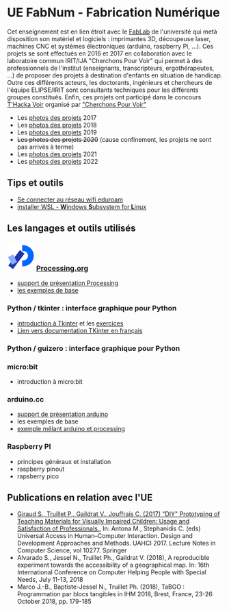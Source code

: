 # UE FabNum - Fabrication Numérique
Cet enseignement est en lien étroit avec le [FabLab](http://campusfab.univ-tlse3.fr) de l'université qui metà disposition son matériel et logiciels :  imprimantes 3D, découpeuse laser, machines CNC et systèmes électroniques (arduino, raspberry Pi, ...).
Ces projets se sont effectués en 2016 et 2017 en collaboration avec le laboratoire commun IRIT/IJA "Cherchons Pour Voir"  qui permet à des professionnels de l'institut (enseignants, transcripteurs, ergothérapeutes, …) de proposer des projets à destination d'enfants en situation de handicap.							
Outre ces différents acteurs, les doctorants, ingénieurs et chercheurs de l'équipe ELIPSE/IRIT  sont consultants techniques pour les différents groupes constitués.
Enfin, ces projets ont participé dans le concours [T'Hacka Voir](http://www.ijatoulouse.org/thacka-voir-2017) organisé par ["Cherchons Pour Voir"](http://cherchonspourvoir.org)

* Les [photos des projets](https://goo.gl/photos/ziiTxKuK3US1Zgwo6) 2017		
* Les [photos des projets](https://photos.app.goo.gl/4vy6OGd5W74osKal1) 2018
* Les [photos des projets](https://photos.app.goo.gl/YDe1hAeWh82qXuxS6) 2019
* ~~Les photos des projets 2020~~ (cause confinement, les projets ne sont pas arrivés à terme)
* Les [photos des projets](https://photos.app.goo.gl/aM46jGBa2pTGjJdQ7) 2021
* Les [photos des projets](https://photos.app.goo.gl/5idE69rDTeeKDa5CA) 2022
            
## Tips et outils 
* [Se connecter au réseau wifi eduroam](https://cat.eduroam.org)
* [installer WSL - **W**indows **S**ubsystem for **L**inux](https://docs.microsoft.com/fr-fr/windows/wsl/install)

## Les langages et outils utilisés
### <img src="https://github.com/truillet/upssitech/blob/master/SRI/1A/Code/Processing_2021_logo.png" width=64> [Processing.org](https://www.processing.org)
* [support de présentation Processing](https://github.com/truillet/ups/blob/master/l1info/supports/processing.pdf)
* [les exemples de base](https://github.com/truillet/ups/blob/master/l1info/code/exercices_processing.zip)

### Python / tkinter : interface graphique pour Python
* [introduction à Tkinter](https://github.com/truillet/ups/blob/master/l1info/supports/tkinter.pdf) et les [exercices](https://github.com/truillet/ups/blob/master/l1info/code/tkinter.zip)
* [Lien vers documentation TKinter en français](http://tkinter.fdex.eu/index.html)
 
### Python / guizero : interface graphique pour Python

### micro:bit
* introduction à micro:bit

### arduino.cc
* [support de présentation arduino](https://github.com/truillet/ups/blob/master/l1info/supports/arduino.pdf)
* les exemples de base
* [exemple mêlant arduino et processing](https://github.com/truillet/ups/blob/master/l1info/code/arduino_processing.zip)

### Raspberry PI
* principes généraux et installation
* raspberry pinout
* rapsberry pico


## Publications en relation avec l'UE
* <a href="https://doi.org/10.1007/978-3-319-58706-6_42" target="_blank">Giraud S., Truillet P., Gaildrat V., Jouffrais C. (2017) "DIY" Prototyping of Teaching Materials for Visually Impaired Children: Usage and Satisfaction of Professionals.</a>, In: Antona M., Stephanidis C. (eds) Universal Access in Human–Computer Interaction. Design and Development Approaches and Methods. UAHCI 2017. Lecture Notes in Computer Science, vol 10277. Springer	
* Alvarado S., Jessel N., Truillet Ph., Gaildrat V. (2018), A reproducible experiment towards the accessibility of a geographical map. In: 16th International Conference on Computer Helping People with Special Needs, July 11-13, 2018
* Marco J.-B., Baptiste-Jessel N., Truillet Ph. (2018), TaBGO : Programmation par blocs tangibles in IHM 2018, Brest, France, 23-26 October 2018, pp. 179-185
				
